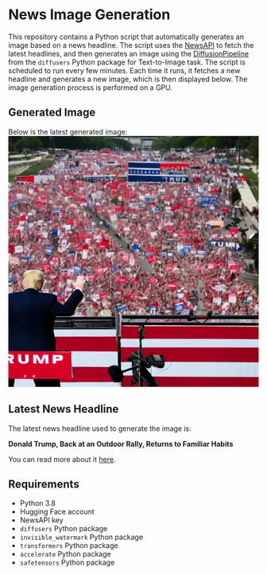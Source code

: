 # News Image Generation
This repository contains a Python script that automatically generates an image based on a news headline. The script uses the [NewsAPI](https://newsapi.org/) to fetch the latest headlines, and then generates an image using the [DiffusionPipeline](https://github.com/huggingface/diffusers) from the `diffusers` Python package for Text-to-Image task.
The script is scheduled to run every few minutes. Each time it runs, it fetches a new headline and generates a new image, which is then displayed below. The image generation process is performed on a GPU.

## Generated Image
Below is the latest generated image:
![Generated Image](image.png)

## Latest News Headline
The latest news headline used to generate the image is:

**Donald Trump, Back at an Outdoor Rally, Returns to Familiar Habits**

You can read more about it [here](https://news.google.com/rss/articles/CBMihAFBVV95cUxOTTk1a3k1UTBDT1NMRFN1TW91M1NnaUNtaWJrUEhKc3B1Z3otSGxfV1RCVkZheVprbFVuYi1iNENzb2dySEN0cW0wSDZabHozRVd5Y0lVN0xNLWhoVHhfTFNveG96ek8wRUF2TW9TUFdmWU4tU1UxNkNLUGN2dUthb0d6X24?oc=5).

## Requirements
- Python 3.8
- Hugging Face account
- NewsAPI key
- `diffusers` Python package
- `invisible_watermark` Python package
- `transformers` Python package
- `accelerate` Python package
- `safetensors` Python package
